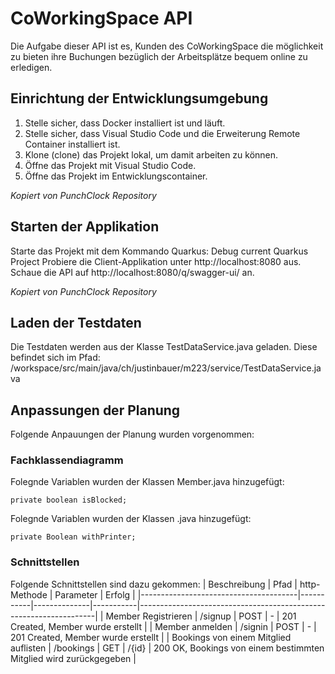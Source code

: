 # CoWorkingSpace API
Die Aufgabe dieser API ist es, Kunden des CoWorkingSpace die möglichkeit zu bieten ihre Buchungen bezüglich der Arbeitsplätze bequem online zu erledigen.

## Einrichtung der Entwicklungsumgebung
1. Stelle sicher, dass Docker installiert ist und läuft.
2. Stelle sicher, dass Visual Studio Code und die Erweiterung Remote Container installiert ist.
3. Klone (clone) das Projekt lokal, um damit arbeiten zu können.
4. Öffne das Projekt mit Visual Studio Code.
5. Öffne das Projekt im Entwicklungscontainer.

*Kopiert von PunchClock Repository*

## Starten der Applikation
Starte das Projekt mit dem Kommando Quarkus: Debug current Quarkus Project
Probiere die Client-Applikation unter http://localhost:8080 aus.
Schaue die API auf http://localhost:8080/q/swagger-ui/ an.

*Kopiert von PunchClock Repository*

## Laden der Testdaten
Die Testdaten werden aus der Klasse TestDataService.java geladen. Diese befindet sich im Pfad: /workspace/src/main/java/ch/justinbauer/m223/service/TestDataService.java

## Anpassungen der Planung
Folgende Anpauungen der Planung wurden vorgenommen:

### Fachklassendiagramm
Folegnde Variablen wurden der Klassen Member.java hinzugefügt:
```
private boolean isBlocked;
```

Folegnde Variablen wurden der Klassen .java hinzugefügt:
```
private Boolean withPrinter;
```

### Schnittstellen
Folgende Schnittstellen sind dazu gekommen:
| Beschreibung                          | Pfad      | http-Methode | Parameter | Erfolg                                                            |
|---------------------------------------|-----------|--------------|-----------|-------------------------------------------------------------------|
| Member Registrieren                   | /signup   | POST         | -         | 201 Created, Member wurde erstellt                                |
| Member anmelden                       | /signin   | POST         | -         | 201 Created, Member wurde erstellt                                |
| Bookings von einem Mitglied auflisten | /bookings | GET          | /{id}     | 200 OK, Bookings von einem bestimmten Mitglied wird zurückgegeben |